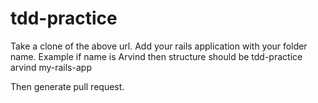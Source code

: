 # tdd-practice
Take a clone of the above url.
Add your rails application with your folder name.
    Example if name is Arvind then structure should be
      tdd-practice
         arvind
            my-rails-app
 
 
 Then generate pull request.
